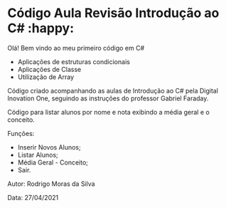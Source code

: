 # Código Aula Revisão Introdução ao C# :happy:



Olá! Bem vindo ao meu primeiro código em C#

- Aplicações de estruturas condicionais
- Aplicações  de Classe
- Utilização de Array

Código criado acompanhando as aulas de Introdução ao C# pela Digital Inovation One, seguindo as instruções do professor Gabriel Faraday.

Código para listar alunos por nome e nota exibindo a média geral e o conceito.

Funções:

- Inserir Novos Alunos;
- Listar Alunos;
- Média Geral - Conceito;
- Sair.



Autor: Rodrigo Moras da Silva

Data: 27/04/2021

